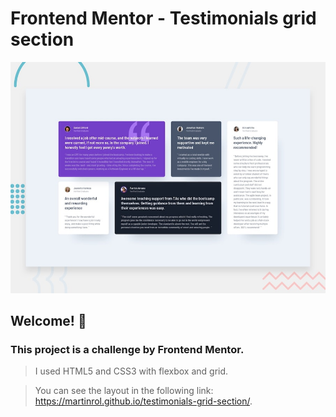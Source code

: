 # Frontend Mentor - Testimonials grid section

![Design preview for the Testimonials grid section coding challenge](./design/desktop-preview.jpg)

## Welcome! 👋

### This project is a challenge by Frontend Mentor. 
> I used HTML5 and CSS3 with flexbox and grid.

> You can see the layout in the following link: https://martinrol.github.io/testimonials-grid-section/.
